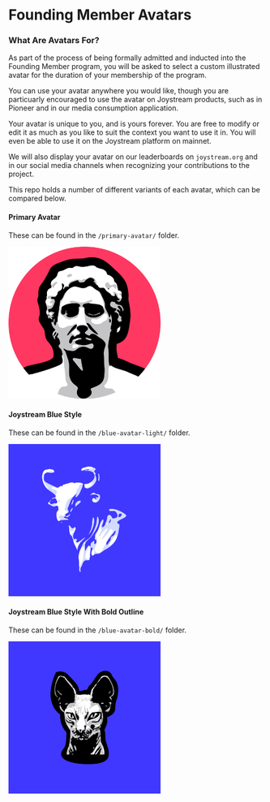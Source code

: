 # Founding Member Avatars

### What Are Avatars For?

As part of the process of being formally admitted and inducted into the Founding Member program, you will be asked to select a custom illustrated avatar for the duration of your membership of the program.

You can use your avatar anywhere you would like, though you are particuarly encouraged to use the avatar on Joystream products, such as in Pioneer and in our media consumption application.

Your avatar is unique to you, and is yours forever. You are free to modify or edit it as much as you like to suit the context you want to use it in.
You will even be able to use it on the Joystream platform on mainnet.

We will also display your avatar on our leaderboards on `joystream.org` and in our social media channels when recognizing your contributions to the project.

This repo holds a number of different variants of each avatar, which can be compared below.

#### Primary Avatar

These can be found in the `/primary-avatar/` folder.

<img width="300" src="/avatars/primary-avatar/1.png">

#### Joystream Blue Style

These can be found in the `/blue-avatar-light/` folder.

<img width="300" src="/avatars/blue-avatar-light/17.png">

#### Joystream Blue Style With Bold Outline

These can be found in the `/blue-avatar-bold/` folder.

<img width="300" src="/avatars/blue-avatar-bold/13.png">
